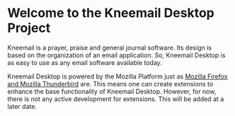 # Welcome to the Kneemail Desktop Project #

Kneemail is a prayer, praise and general journal software. Its design is based on the organization of an email application. So, Kneemail Desktop is as easy to use as any email software available today.

Kneemail Desktop is powered by the Mozilla Platform just as [Mozilla Firefox and Mozilla Thunderbird](http://www.mozilla.com) are. This means one can create extensions to enhance the base functionality of Kneemail Desktop. However, for now, there is not any active development for extensions. This will be added at a later date.